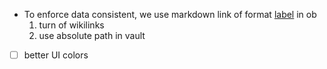 - To enforce data consistent, we use markdown link of format [label](path/to/file.md#^block-id) in ob
  1. turn of wikilinks
  2. use absolute path in vault
- [ ] better UI colors
